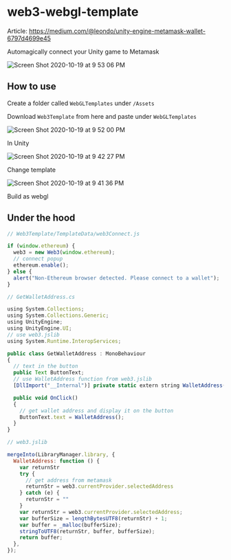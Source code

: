 # web3-webgl-template

Article: https://medium.com/@leondo/unity-engine-metamask-wallet-6797d4699e45

Automagically connect your Unity game to Metamask

![Screen Shot 2020-10-19 at 9 53 06 PM](https://user-images.githubusercontent.com/19412160/96530472-87839600-1255-11eb-8db4-3139f2eadde5.png)

## How to use

Create a folder called `WebGLTemplates` under `/Assets`

Download `Web3Template` from here and paste under `WebGLTemplates`

![Screen Shot 2020-10-19 at 9 52 00 PM](https://user-images.githubusercontent.com/19412160/96530476-8a7e8680-1255-11eb-99ad-2e816cd5a06d.png)

In Unity

![Screen Shot 2020-10-19 at 9 42 27 PM](https://user-images.githubusercontent.com/19412160/96530483-8c484a00-1255-11eb-81ee-fcfcd3f8330c.png)

Change template

![Screen Shot 2020-10-19 at 9 41 36 PM](https://user-images.githubusercontent.com/19412160/96530489-8e120d80-1255-11eb-8e27-c6d8f0cb3dc1.png)

Build as webgl

## Under the hood

```javascript
// Web3Template/TemplateData/web3Connect.js

if (window.ethereum) {
  web3 = new Web3(window.ethereum);
  // connect popup
  ethereum.enable();
} else {
  alert("Non-Ethereum browser detected. Please connect to a wallet");
}
```

```javascript
// GetWalletAddress.cs

using System.Collections;
using System.Collections.Generic;
using UnityEngine;
using UnityEngine.UI;
// use web3.jslib
using System.Runtime.InteropServices;

public class GetWalletAddress : MonoBehaviour
{
  // text in the button
  public Text ButtonText;
  // use WalletAddress function from web3.jslib
  [DllImport("__Internal")] private static extern string WalletAddress();

  public void OnClick()
  {
    // get wallet address and display it on the button
    ButtonText.text = WalletAddress();
  }
}
```

```javascript
// web3.jslib

mergeInto(LibraryManager.library, {
  WalletAddress: function () {
    var returnStr
    try {
      // get address from metamask
      returnStr = web3.currentProvider.selectedAddress
    } catch (e) {
      returnStr = ""
    }
    var returnStr = web3.currentProvider.selectedAddress;
    var bufferSize = lengthBytesUTF8(returnStr) + 1;
    var buffer = _malloc(bufferSize);
    stringToUTF8(returnStr, buffer, bufferSize);
    return buffer;
  },
});
```
